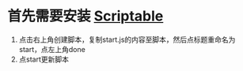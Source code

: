 # 首先需要安装 [Scriptable](https://scriptable.app)

1. 点击右上角创建脚本，复制start.js的内容至脚本，然后点标题重命名为start，点左上角done
2. 点start更新脚本

